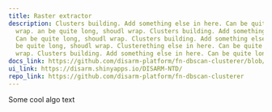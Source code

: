 ```yaml
---
title: Raster extractor
description: Clusters building. Add something else in here. Can be quite long, shoudl
  wrap. an be quite long, shoudl wrap. Clusters building. Add something else in here.
  Can be quite long, shoudl wrap. Clusters building. Add something else in here. Can
  be quite long, shoudl wrap. Clusterething else in here. Can be quite long, shoudl
  wrap. Clusters building. Add something else in here. Can be quite long, shoudl wrap.
docs_link: https://github.com/disarm-platform/fn-dbscan-clusterer/blob/master/SPEC.md
ui_link: https://disarm.shinyapps.io/DISARM-NTD/
repo_link: https://github.com/disarm-platform/fn-dbscan-clusterer
---
```


Some cool algo text